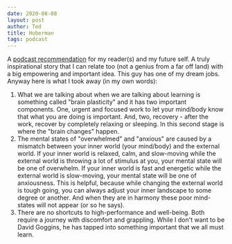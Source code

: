 ```yaml
---
date: 2020-08-08
layout: post
author: Ted
title: Huberman
tags: podcast
---
```

A [podcast recommendation](https://www.youtube.com/watch?v=SwQhKFMxmDY) for my reader(s) and my future self. A truly inspirational story that I can relate too (not a genius from a far off land) with a big empowering and important idea. This guy has one of my dream jobs. Anyway here is what I took away (in my own words):

1. What we are talking about when we are talking about learning is something called "brain plasticity" and it has two important components. One, urgent and focused work to let your mind/body know that what you are doing is important. And, two, recovery - after the work, recover by completely relaxing or sleeping. In this second stage is where the "brain changes" happen.
2. The mental states of "overwhelmed" and "anxious" are caused by a mismatch between your inner world (your mind/body) and the external world. If your inner world is relaxed, calm, and slow-moving while the external world is throwing a lot of stimulus at you, your mental state will be one of overwhelm. If your inner world is fast and energetic while the external world is slow-moving, your mental state will be one of anxiousness. This is helpful, because while changing the external world is tough going, you can always adjust your inner landscape to some degree or another. And when they are in harmony these poor mind-states will not appear (or so he says).
3. There are no shortcuts to high-performance and well-being. Both require a journey with discomfort and grappling. While I don't want to be David Goggins, he has tapped into something important that we all must learn. 
